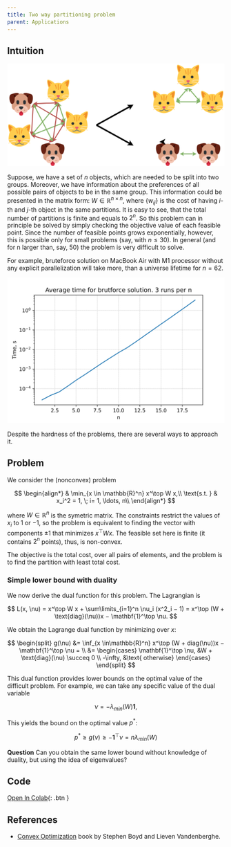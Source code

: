 ```yaml
---
title: Two way partitioning problem
parent: Applications
---
```


## Intuition

![Illustration](partition.svg)

Suppose, we have a set of $n$ objects, which are needed to be split into two groups. Moreover, we have information about the preferences of all possible pairs of objects to be in the same group. This information could be presented in the matrix form: $W \in \mathbb{R}^{n \times n}$, where $\{w_{ij}\}$ is the cost of having $i$-th and $j$-th object in the same partitions. It is easy to see, that the total number of partitions is finite and equals to $2^n$. So this problem can in principle be solved by simply checking the objective value of each feasible point. Since the number of feasible points grows exponentially, however, this is possible only for small problems (say, with $n \leq 30$). In general (and for n larger than, say, $50$) the problem is very difficult to solve.

For example, bruteforce solution on MacBook Air with M1 processor without any explicit parallelization will take more, than a universe lifetime for $n=62$.

![Illustration](partition_bruteforce.svg)

Despite the hardness of the problems, there are several ways to approach it.

## Problem

We consider the (nonconvex) problem

$$
\begin{align*}
& \min_{x \in \mathbb{R}^n} x^\top W x,\\
\text{s.t. } & x_i^2 = 1,  \; i= 1, \ldots, n\\
\end{align*}
$$

where $W \in \mathbb{R}^n$ is the symetric matrix. The constraints restrict the values of $x_i$ to $1$ or $−1$, so the problem is equivalent to finding the vector with components $\pm 1$ that minimizes $x^\top W x$. The feasible set here is finite (it contains $2^n$ points), thus, is non-convex.

The objective is the total cost, over all pairs of elements, and the problem is to find the partition with least total cost.

### Simple lower bound with duality

We now derive the dual function for this problem. The Lagrangian is

$$
L(x, \nu) = x^\top W x + \sum\limits_{i=1}^n \nu_i (x^2_i − 1) = x^\top (W + \text{diag}(\nu))x − \mathbf{1}^\top \nu.
$$

We obtain the Lagrange dual function by minimizing over $x$: 

$$
\begin{split}
g(\nu) &= \inf_{x \in\mathbb{R}^n} x^\top (W + diag(\nu))x − \mathbf{1}^\top \nu = \\ 
&= \begin{cases}
\mathbf{1}^\top \nu,  &W + \text{diag}(\nu) \succeq 0 \\ 
-\infty, &\text{ otherwise} \end{cases}
\end{split}
$$

This dual function provides lower bounds on the optimal value of the difficult problem. For example, we can take any specific value of the dual variable

$$
\nu = −\lambda_{min}(W)\mathbf{1},
$$

This yields the bound on the optimal value $p^*$:

$$
p^* \geq g(\nu) \geq −\mathbf{1}^\top \nu = n \lambda_{min}(W)
$$

**Question** Can you obtain the same lower bound without knowledge of duality, but using the idea of eigenvalues?

## Code
[Open In Colab](https://colab.research.google.com/github/MerkulovDaniil/optim/blob/master/assets/Notebooks/Partitioning.ipynb){: .btn }

## References

* [Convex Optimization](https://web.stanford.edu/~boyd/cvxbook/) book by Stephen Boyd and Lieven Vandenberghe. 

